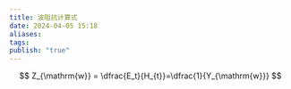 ```yaml
---
title: 波阻抗计算式
date: 2024-04-05 15:18
aliases: 
tags: 
publish: "true"
---
```

$$
Z_{\mathrm{w}} = \dfrac{E_t}{H_{t}}=\dfrac{1}{Y_{\mathrm{w}}}
$$

